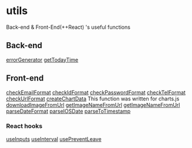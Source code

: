 # utils
Back-end & Front-End(++React) 's useful functions

## Back-end
[errorGenerator](https://github.com/cockyb/utils/blob/main/backend/errorGenerator.js)
[getTodayTime](https://github.com/cockyb/utils/blob/main/backend/getTodayTime.js)

## Front-end
[checkEmailFormat](https://github.com/cockyb/utils/blob/main/frontend/checkEmailFormat.js)
[checkIdFormat](https://github.com/cockyb/utils/blob/main/frontend/checkIdFormat.js)
[checkPasswordFormat](https://github.com/cockyb/utils/blob/main/frontend/checkPasswordFormat.js)
[checkTelFormat](https://github.com/cockyb/utils/blob/main/frontend/checkTelFormat.js)
[checkUrlFormat](https://github.com/cockyb/utils/blob/main/frontend/checkUrlFormat.js)
[createChartData](https://github.com/cockyb/utils/blob/main/frontend/createChartData.js)
This function was written for charts.js
[downloadImageFromUrl](https://github.com/cockyb/utils/blob/main/frontend/downloadImageFromUrl.js)
[getImageNameFromUrl](https://github.com/cockyb/utils/blob/main/frontend/getImageNameFromUrl.js)
[getImageNameFromUrl](https://github.com/cockyb/utils/blob/main/frontend/getImageNameFromUrl.js)
[parseDateFormat](https://github.com/cockyb/utils/blob/main/frontend/parseDateFormat.js)
[parseIOSDate](https://github.com/cockyb/utils/blob/main/frontend/parseIOSDate.js)
[parseToTimestamp](https://github.com/cockyb/utils/blob/main/frontend/parseToTimestamp.js)

### React hooks
[useInputs](https://github.com/cockyb/utils/blob/main/frontend/react-hooks/useInputs.js)
[useInterval](https://github.com/cockyb/utils/blob/main/frontend/react-hooks/useInterval.js)
[usePreventLeave](https://github.com/cockyb/utils/blob/main/frontend/react-hooks/usePreventLeave.js)

